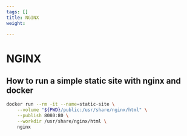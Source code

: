 ```yaml
---
tags: []
title: NGINX
weight: 

---
```

# NGINX

## How to run a simple static site with nginx and docker

```bash
docker run --rm -it --name=static-site \
    --volume "${PWD}/public:/usr/share/nginx/html" \
    --publish 8080:80 \
    --workdir /usr/share/nginx/html \
    nginx
```